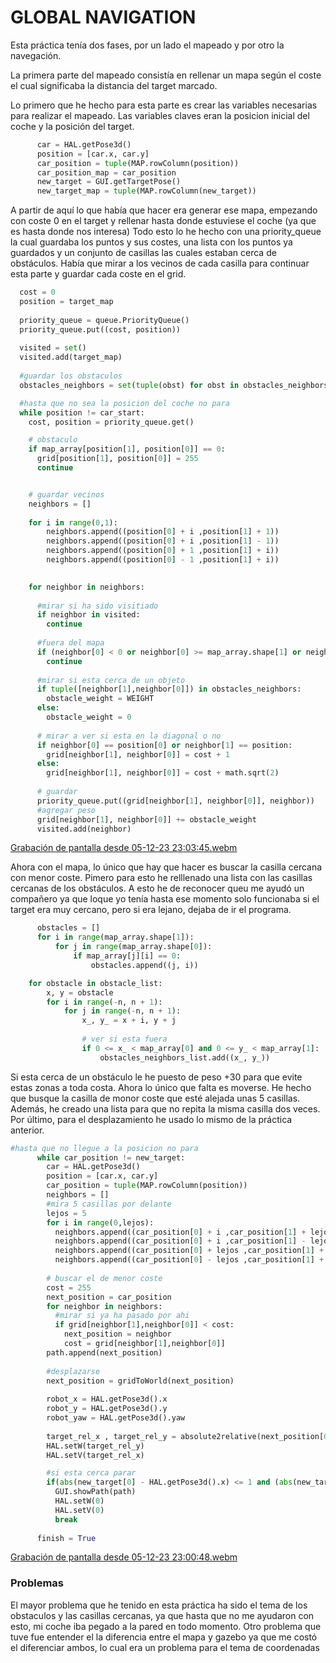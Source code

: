 # GLOBAL NAVIGATION
Esta práctica tenía dos fases, por un lado el mapeado y por otro la navegación.

La primera parte del mapeado consistía en rellenar un mapa según el coste el cual significaba la distancia del target marcado.

Lo primero que he hecho para esta parte es crear las variables necesarias para realizar el mapeado. Las variables claves eran la posicion inicial del coche y la posición del target.

```python 
      car = HAL.getPose3d()
      position = [car.x, car.y]
      car_position = tuple(MAP.rowColumn(position))
      car_position_map = car_position
      new_target = GUI.getTargetPose()    
      new_target_map = tuple(MAP.rowColumn(new_target))
```
A partir de aquí lo que había que hacer era generar ese mapa, empezando con coste 0 en el target y rellenar hasta donde estuviese el coche (ya que es hasta donde nos interesa)
Todo esto lo he hecho con una priority_queue la cual guardaba los puntos y sus costes, una lista con los puntos ya guardados y un conjunto de casillas las cuales estaban cerca de obstáculos.
Había que mirar a los vecinos de cada casilla para continuar esta parte y guardar cada coste en el grid.


```python
  cost = 0
  position = target_map
  
  priority_queue = queue.PriorityQueue()
  priority_queue.put((cost, position))
  
  visited = set()
  visited.add(target_map)
  
  #guardar los obstaculos
  obstacles_neighbors = set(tuple(obst) for obst in obstacles_neighbors)

  #hasta que no sea la posicion del coche no para
  while position != car_start: 
    cost, position = priority_queue.get()

    # obstaculo
    if map_array[position[1], position[0]] == 0:
      grid[position[1], position[0]] = 255
      continue


    # guardar vecinos
    neighbors = []
    
    for i in range(0,1):
        neighbors.append((position[0] + i ,position[1] + 1))
        neighbors.append((position[0] + i ,position[1] - 1))
        neighbors.append((position[0] + 1 ,position[1] + i))
        neighbors.append((position[0] - 1 ,position[1] + i))
        

    for neighbor in neighbors:
      
      #mirar si ha sido visitiado
      if neighbor in visited:
        continue
        
      #fuera del mapa
      if (neighbor[0] < 0 or neighbor[0] >= map_array.shape[1] or neighbor[1] < 0 or neighbor[1] >= map_array.shape[0]):
        continue
      
      #mirar si esta cerca de un objeto
      if tuple([neighbor[1],neighbor[0]]) in obstacles_neighbors:
        obstacle_weight = WEIGHT
      else:
        obstacle_weight = 0
        
      # mirar a ver si esta en la diagonal o no
      if neighbor[0] == position[0] or neighbor[1] == position:
        grid[neighbor[1], neighbor[0]] = cost + 1
      else:
        grid[neighbor[1], neighbor[0]] = cost + math.sqrt(2)
          
      # guardar
      priority_queue.put((grid[neighbor[1], neighbor[0]], neighbor))
      #agregar peso
      grid[neighbor[1], neighbor[0]] += obstacle_weight
      visited.add(neighbor)
```

[Grabación de pantalla desde 05-12-23 23:03:45.webm](https://github.com/jlozanot2021/Robotica_Movil_23.24/assets/102520615/dea970ac-29fe-4831-89e2-2dbc5e8f9f05)


Ahora con el mapa, lo único que hay que hacer es buscar la casilla cercana con menor coste.
Pimero para esto he relllenado una lista con las casillas cercanas de los obstáculos. A esto he de reconocer queu me ayudó un compañero ya que loque yo tenía hasta ese momento solo funcionaba si el target era muy cercano, pero si era lejano, dejaba de ir el programa.


```python
      obstacles = []
      for i in range(map_array.shape[1]):
          for j in range(map_array.shape[0]):
              if map_array[j][i] == 0:
                  obstacles.append((j, i))

```

```python
    for obstacle in obstacle_list:
        x, y = obstacle
        for i in range(-n, n + 1):
            for j in range(-n, n + 1):
                x_, y_ = x + i, y + j
                
                # ver si esta fuera
                if 0 <= x_ < map_array[0] and 0 <= y_ < map_array[1]:
                    obstacles_neighbors_list.add((x_, y_))

```
Si esta cerca de un obstáculo le he puesto de peso +30 para que evite estas zonas a toda costa.
Ahora lo único que falta es moverse. He hecho que busque la casilla de monor coste que esté alejada unas 5 casillas.
Además, he creado una lista para que no repita la misma casilla dos veces.
Por último, para el desplazamiento he usado lo mismo de la práctica anterior.

```python
#hasta que no llegue a la posicion no para
      while car_position != new_target:
        car = HAL.getPose3d()
        position = [car.x, car.y]
        car_position = tuple(MAP.rowColumn(position))
        neighbors = []
        #mira 5 casillas por delante
        lejos = 5
        for i in range(0,lejos):
          neighbors.append((car_position[0] + i ,car_position[1] + lejos))
          neighbors.append((car_position[0] + i ,car_position[1] - lejos))
          neighbors.append((car_position[0] + lejos ,car_position[1] + i))
          neighbors.append((car_position[0] - lejos ,car_position[1] + i))
        
        # buscar el de menor coste
        cost = 255
        next_position = car_position
        for neighbor in neighbors:
          #mirar si ya ha pasado por ahi
          if grid[neighbor[1],neighbor[0]] < cost:
            next_position = neighbor
            cost = grid[neighbor[1],neighbor[0]]
        path.append(next_position)
        
        #desplazarse
        next_position = gridToWorld(next_position)
        
        robot_x = HAL.getPose3d().x
        robot_y = HAL.getPose3d().y
        robot_yaw = HAL.getPose3d().yaw
        
        target_rel_x , target_rel_y = absolute2relative(next_position[0],next_position[1],robot_x,robot_y,robot_yaw)
        HAL.setW(target_rel_y)
        HAL.setV(target_rel_x)

        #si esta cerca parar
        if(abs(new_target[0] - HAL.getPose3d().x) <= 1 and (abs(new_target[1] - HAL.getPose3d().y) <= 1)):
          GUI.showPath(path)
          HAL.setW(0)
          HAL.setV(0)
          break
      
      finish = True

```

[Grabación de pantalla desde 05-12-23 23:00:48.webm](https://github.com/jlozanot2021/Robotica_Movil_23.24/assets/102520615/e6062256-0c37-4716-99b4-b439de97612a)

### Problemas
El mayor problema que he tenido en esta práctica ha sido el tema de los obstaculos y las casillas cercanas, ya que hasta que no me ayudaron con esto, mi coche iba pegado a la pared en todo momento.
Otro problema que tuve fue entender el la diferencia entre el mapa y gazebo ya que me costó el diferenciar ambos, lo cual era un problema para el tema de coordenadas

